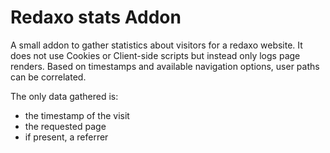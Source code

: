 # Redaxo stats Addon

A small addon to gather statistics about visitors for a redaxo website. It does not use
Cookies or Client-side scripts but instead only logs page renders. Based on timestamps
and available navigation options, user paths can be correlated.

The only data gathered is:
- the timestamp of the visit
- the requested page
- if present, a referrer
